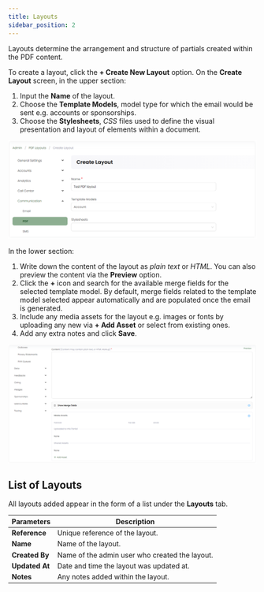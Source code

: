 ```yaml
---
title: Layouts
sidebar_position: 2
---
```


Layouts determine the arrangement and structure of partials created within the PDF content.

To create a layout, click the **+ Create New Layout** option. On the **Create Layout** screen, in the upper section:

1. Input the **Name** of the layout.
2. Choose the **Template Models**, model type for which the email would be sent e.g. accounts or sponsorships. 
3. Choose the **Stylesheets**, *CSS* files used to define the visual presentation and layout of elements within a document.

![Create Layout first section](./layout-first-section.png)

In the lower section:

1. Write down the content of the layout as *plain text* or *HTML*. You can also preview the content via the **Preview** option.
2. Click the **+** icon and search for the available merge fields for the selected template model. By default, merge fields related to the template model selected appear automatically and are populated once the email is generated.
3. Include any media assets for the layout e.g. images or fonts by uploading any new via **+ Add Asset** or select from existing ones.
4. Add any extra notes and click **Save**.

![Create Layout lower section](./layout-second-section.png)

## List of Layouts

All layouts added appear in the form of a list under the **Layouts** tab. 

| Parameters | Description |
| ---------- | ----------- |
| **Reference** | Unique reference of the layout. |
| **Name** | Name of the layout. |
| **Created By** | Name of the admin user who created the layout. |
| **Updated At** | Date and time the layout was updated at. |
| **Notes** | Any notes added within the layout. |
